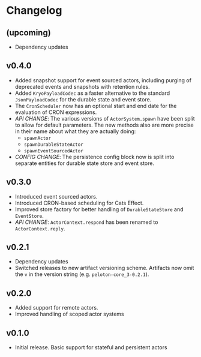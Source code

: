 # Changelog

## (upcoming)
- Dependency updates

## v0.4.0
- Added snapshot support for event sourced actors, including purging of deprecated events and snapshots with retention rules.
- Added `KryoPayloadCodec` as a faster alternative to the standard `JsonPayloadCodec` for the durable state and event store.
- The `CronScheduler` now has an optional start and end date for the evaluation of CRON expressions.
- *API CHANGE*: The various versions of `ActorSystem.spawn` have been split to allow for default parameters. The new methods
  also are more precise in their name about what they are actually doing:
  + `spawnActor`
  + `spawnDurableStateActor`
  + `spawnEventSourcedActor`
- *CONFIG CHANGE*: The persistence config block now is split into separate entities for durable state store and event store.

## v0.3.0
- Introduced event sourced actors.
- Introduced CRON-based scheduling for Cats Effect.
- Improved store factory for better handling of `DurableStateStore` and `EventStore`.
- *API CHANGE*: `ActorContext.respond` has been renamed to `ActorContext.reply`.

## v0.2.1
- Dependency updates 
- Switched releases to new artifact versioning scheme. Artifacts now omit the `v` in the version string (e.g. `peloton-core_3-0.2.1`).

## v0.2.0
- Added support for remote actors. 
- Improved handling of scoped actor systems

## v0.1.0
- Initial release. Basic support for stateful and persistent actors
